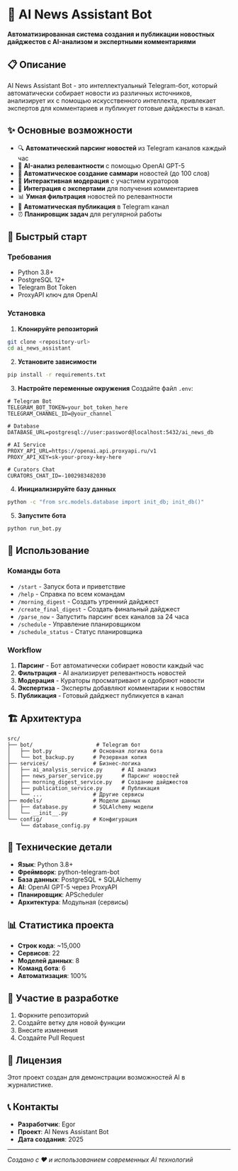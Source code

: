 # 🤖 AI News Assistant Bot

**Автоматизированная система создания и публикации новостных дайджестов с AI-анализом и экспертными комментариями**

## 📋 Описание

AI News Assistant Bot - это интеллектуальный Telegram-бот, который автоматически собирает новости из различных источников, анализирует их с помощью искусственного интеллекта, привлекает экспертов для комментариев и публикует готовые дайджесты в канал.

## ✨ Основные возможности

- 🔍 **Автоматический парсинг новостей** из Telegram каналов каждый час
- 🤖 **AI-анализ релевантности** с помощью OpenAI GPT-5
- 📝 **Автоматическое создание саммари** новостей (до 100 слов)
- 👥 **Интерактивная модерация** с участием кураторов
- 💬 **Интеграция с экспертами** для получения комментариев
- 📊 **Умная фильтрация** новостей по релевантности
- 📱 **Автоматическая публикация** в Telegram канал
- ⏰ **Планировщик задач** для регулярной работы

## 🚀 Быстрый старт

### Требования
- Python 3.8+
- PostgreSQL 12+
- Telegram Bot Token
- ProxyAPI ключ для OpenAI

### Установка

1. **Клонируйте репозиторий**
```bash
git clone <repository-url>
cd ai_news_assistant
```

2. **Установите зависимости**
```bash
pip install -r requirements.txt
```

3. **Настройте переменные окружения**
Создайте файл `.env`:
```env
# Telegram Bot
TELEGRAM_BOT_TOKEN=your_bot_token_here
TELEGRAM_CHANNEL_ID=@your_channel

# Database
DATABASE_URL=postgresql://user:password@localhost:5432/ai_news_db

# AI Service
PROXY_API_URL=https://openai.api.proxyapi.ru/v1
PROXY_API_KEY=sk-your-proxy-key-here

# Curators Chat
CURATORS_CHAT_ID=-1002983482030
```

4. **Инициализируйте базу данных**
```bash
python -c "from src.models.database import init_db; init_db()"
```

5. **Запустите бота**
```bash
python run_bot.py
```

## 📱 Использование

### Команды бота

- `/start` - Запуск бота и приветствие
- `/help` - Справка по всем командам
- `/morning_digest` - Создать утренний дайджест
- `/create_final_digest` - Создать финальный дайджест
- `/parse_now` - Запустить парсинг всех каналов за 24 часа
- `/schedule` - Управление планировщиком
- `/schedule_status` - Статус планировщика

### Workflow

1. **Парсинг** - Бот автоматически собирает новости каждый час
2. **Фильтрация** - AI анализирует релевантность новостей
3. **Модерация** - Кураторы просматривают и одобряют новости
4. **Экспертиза** - Эксперты добавляют комментарии к новостям
5. **Публикация** - Готовый дайджест публикуется в канал

## 🏗️ Архитектура

```
src/
├── bot/                    # Telegram бот
│   ├── bot.py             # Основная логика бота
│   └── bot_backup.py      # Резервная копия
├── services/              # Бизнес-логика
│   ├── ai_analysis_service.py      # AI анализ
│   ├── news_parser_service.py      # Парсинг новостей
│   ├── morning_digest_service.py   # Создание дайджестов
│   ├── publication_service.py      # Публикация
│   └── ...                # Другие сервисы
├── models/                # Модели данных
│   ├── database.py        # SQLAlchemy модели
│   └── __init__.py
└── config/                # Конфигурация
    └── database_config.py
```

## 🔧 Технические детали

- **Язык**: Python 3.8+
- **Фреймворк**: python-telegram-bot
- **База данных**: PostgreSQL + SQLAlchemy
- **AI**: OpenAI GPT-5 через ProxyAPI
- **Планировщик**: APScheduler
- **Архитектура**: Модульная (сервисы)

## 📊 Статистика проекта

- **Строк кода**: ~15,000
- **Сервисов**: 22
- **Моделей данных**: 8
- **Команд бота**: 6
- **Автоматизация**: 100%

## 🤝 Участие в разработке

1. Форкните репозиторий
2. Создайте ветку для новой функции
3. Внесите изменения
4. Создайте Pull Request

## 📄 Лицензия

Этот проект создан для демонстрации возможностей AI в журналистике.

## 📞 Контакты

- **Разработчик**: Egor
- **Проект**: AI News Assistant Bot
- **Дата создания**: 2025

---

*Создано с ❤️ и использованием современных AI технологий*
